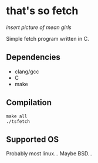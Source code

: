 # that's so fetch
*insert picture of mean girls*

Simple fetch program written in C.

## Dependencies
* clang/gcc
* C
* make

## Compilation
```
make all
./tsfetch
```

## Supported OS
Probably most linux...
Maybe BSD...


